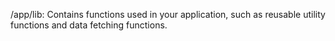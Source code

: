 /app/lib: Contains functions used in your application, such as reusable utility functions and data fetching functions.
